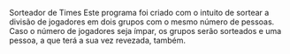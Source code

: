 Sorteador de Times
Este programa foi criado com o intuito de sortear a divisão de jogadores em dois grupos com o mesmo número de pessoas. Caso o número de jogadores seja ímpar, os grupos serão sorteados e uma pessoa, a que terá a sua vez revezada, também.